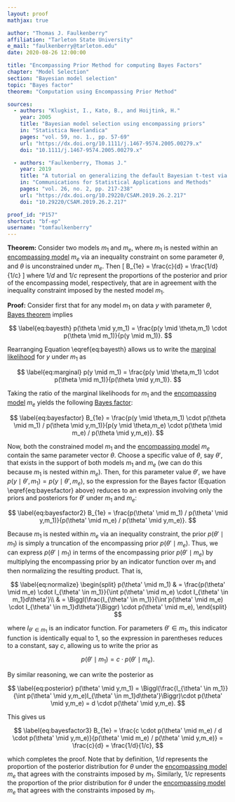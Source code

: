 ```yaml
---
layout: proof
mathjax: true

author: "Thomas J. Faulkenberry"
affiliation: "Tarleton State University"
e_mail: "faulkenberry@tarleton.edu"
date: 2020-08-26 12:00:00

title: "Encompassing Prior Method for computing Bayes Factors"
chapter: "Model Selection"
section: "Bayesian model selection"
topic: "Bayes factor"
theorem: "Computation using Encompassing Prior Method"

sources:
  - authors: "Klugkist, I., Kato, B., and Hoijtink, H."
    year: 2005
    title: "Bayesian model selection using encompassing priors"
    in: "Statistica Neerlandica"
    pages: "vol. 59, no. 1., pp. 57-69"
    url: "https://dx.doi.org/10.1111/j.1467-9574.2005.00279.x"
    doi: "10.1111/j.1467-9574.2005.00279.x"

  - authors: "Faulkenberry, Thomas J."
    year: 2019
    title: "A tutorial on generalizing the default Bayesian t-test via posterior sampling and encompassing priors"
    in: "Communications for Statistical Applications and Methods"
    pages: "vol. 26, no. 2, pp. 217-238"
    url: "https://dx.doi.org/10.29220/CSAM.2019.26.2.217"
    doi: "10.29220/CSAM.2019.26.2.217"

proof_id: "P157"
shortcut: "bf-ep"
username: "tomfaulkenberry"
---
```



**Theorem:** Consider two models $m_1$ and $m_e$, where $m_1$ is nested within an [encompassing model](/D/em) $m_e$ via an inequality constraint on some parameter $\theta$, and $\theta$ is unconstrained under $m_e$. Then
\[
  B_{1e} = \frac{c}{d} = \frac{1/d}{1/c}
\]
where $1/d$ and $1/c$ represent the proportions of the posterior and prior of the encompassing model, respectively, that are in agreement with the inequality constraint imposed by the nested model $m_1$.

**Proof:**
Consider first that for any model $m_1$ on data $y$ with parameter $\theta$, [Bayes theorem](/P/bayes-th) implies

$$ \label{eq:bayesth}
  p(\theta \mid y,m_1) = \frac{p(y \mid \theta,m_1) \cdot p(\theta \mid m_1)}{p(y \mid m_1)}.
$$

Rearranging Equation \eqref{eq:bayesth} allows us to write the [marginal likelihood](/D/ml) for $y$ under $m_1$ as

$$ \label{eq:marginal}
  p(y \mid m_1) = \frac{p(y \mid \theta,m_1) \cdot p(\theta \mid m_1)}{p(\theta \mid y,m_1)}.
$$

Taking the ratio of the marginal likelihoods for $m_1$ and the [encompassing model](/D/em) $m_e$ yields the following [Bayes factor](/D/bf):

$$ \label{eq:bayesfactor}
  B_{1e} = \frac{p(y \mid \theta,m_1) \cdot p(\theta \mid m_1) / p(\theta \mid y,m_1)}{p(y \mid \theta,m_e) \cdot p(\theta \mid m_e) / p(\theta \mid y,m_e)}.
$$

Now, both the constrained model $m_1$ and the [encompassing model](/D/em) $m_e$ contain the same parameter vector $\theta$. Choose a specific value of $\theta$, say $\theta'$, that exists in the support of both models $m_1$ and $m_e$ (we can do this because $m_1$ is nested within $m_e$). Then, for this parameter value $\theta'$, we have $p(y \mid \theta',m_1)=p(y \mid \theta',m_e)$, so the expression for the Bayes factor (Equation \eqref{eq:bayesfactor} above) reduces to an expression involving only the priors and posteriors for $\theta'$ under $m_1$ and $m_e$:

$$ \label{eq:bayesfactor2}
  B_{1e} = \frac{p(\theta' \mid m_1) / p(\theta' \mid y,m_1)}{p(\theta' \mid m_e) / p(\theta' \mid y,m_e)}.
$$

Because $m_1$ is nested within $m_e$ via an inequality constraint, the prior $p(\theta' \mid m_1)$ is simply a truncation of the encompassing prior $p(\theta' \mid m_e)$. Thus, we can express $p(\theta' \mid m_1)$ in terms of the encompassing prior $p(\theta' \mid m_e)$ by multiplying the encompassing prior by an indicator function over $m_1$ and then normalizing the resulting product.  That is,

$$ \label{eq:normalize}
\begin{split}
  p(\theta' \mid m_1) & = \frac{p(\theta' \mid m_e) \cdot I_{\theta' \in m_1}}{\int p(\theta' \mid m_e) \cdot I_{\theta' \in m_1}d\theta'}\\
                      & = \Biggl(\frac{I_{\theta' \in m_1}}{\int p(\theta' \mid m_e) \cdot I_{\theta' \in m_1}d\theta'}\Biggr) \cdot p(\theta' \mid m_e),
\end{split}
$$

where $I_{\theta' \in m_1}$ is an indicator function. For parameters $\theta' \in m_1$, this indicator function is identically equal to 1, so the expression in parentheses reduces to a constant, say $c$, allowing us to write the prior as

$$ \label{eq:prior}
  p(\theta' \mid m_1) = c \cdot p(\theta' \mid m_e).
$$

By similar reasoning, we can write the posterior as

$$ \label{eq:posterior}
  p(\theta' \mid y,m_1) = \Biggl(\frac{I_{\theta' \in m_1}}{\int p(\theta' \mid y,m_e)I_{\theta' \in m_1}d\theta'}\Biggr)\cdot p(\theta' \mid y,m_e) = d \cdot p(\theta' \mid y,m_e).
$$

This gives us

$$ \label{eq:bayesfactor3}
  B_{1e} = \frac{c \cdot p(\theta' \mid m_e) / d \cdot p(\theta' \mid y,m_e)}{p(\theta' \mid m_e) / p(\theta' \mid y,m_e)} = \frac{c}{d} = \frac{1/d}{1/c},
$$

which completes the proof. Note that by definition, $1/d$ represents the proportion of the posterior distribution for $\theta$ under the [encompassing model](/D/em) $m_e$ that agrees with the constraints imposed by $m_1$.  Similarly, $1/c$ represents the proportion of the prior distribution for $\theta$ under the [encompassing model](/D/em) $m_e$ that agrees with the constraints imposed by $m_1$.
